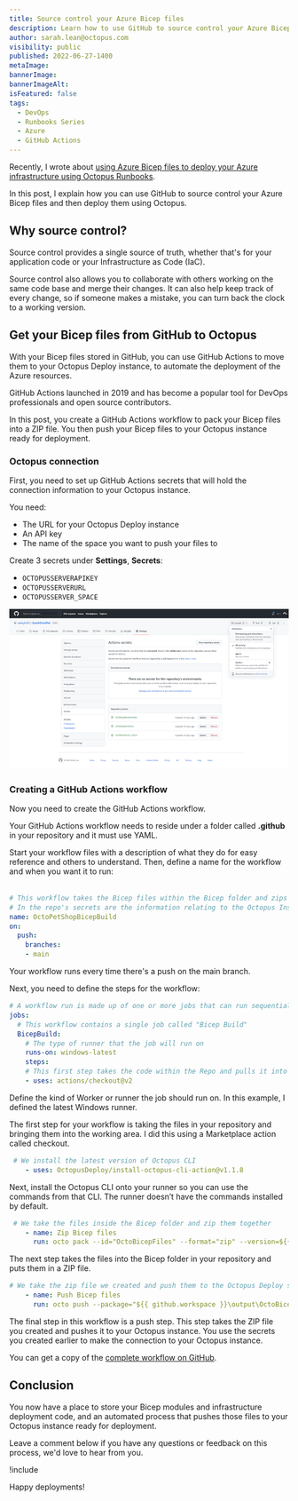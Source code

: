 ```yaml
---
title: Source control your Azure Bicep files
description: Learn how to use GitHub to source control your Azure Bicep files and then deploy them using Octopus.
author: sarah.lean@octopus.com
visibility: public
published: 2022-06-27-1400
metaImage: 
bannerImage: 
bannerImageAlt: 
isFeatured: false
tags:
  - DevOps
  - Runbooks Series
  - Azure
  - GitHub Actions
---
```


Recently, I wrote about [using Azure Bicep files to deploy your Azure infrastructure using Octopus Runbooks](https://www.octopus.com/blog/azure-bicep-octopus-deploy).  

In this post, I explain how you can use GitHub to source control your Azure Bicep files and then deploy them using Octopus. 

## Why source control?

Source control provides a single source of truth, whether that's for your application code or your Infrastructure as Code (IaC).  

Source control also allows you to collaborate with others working on the same code base and merge their changes. It can also help keep track of every change, so if someone makes a mistake, you can turn back the clock to a working version. 

## Get your Bicep files from GitHub to Octopus

With your Bicep files stored in GitHub, you can use GitHub Actions to move them to your Octopus Deploy instance, to automate the deployment of the Azure resources.

GitHub Actions launched in 2019 and has become a popular tool for DevOps professionals and open source contributors. 

In this post, you create a GitHub Actions workflow to pack your Bicep files into a ZIP file. You then push your Bicep files to your Octopus instance ready for deployment. 

### Octopus connection

First, you need to set up GitHub Actions secrets that will hold the connection information to your Octopus instance. 

You need: 

- The URL for your Octopus Deploy instance
- An API key
- The name of the space you want to push your files to 

Create 3 secrets under **Settings**, **Secrets**: 

- `OCTOPUSSERVERAPIKEY`
- `OCTOPUSSERVERURL`
- `OCTOPUSSERVER_SPACE`

![GitHub Secrets](githubsecrets.png)

### Creating a GitHub Actions workflow

Now you need to create the GitHub Actions workflow.  

Your GitHub Actions workflow needs to reside under a folder called **.github** in your repository and it must use YAML. 

Start your workflow files with a description of what they do for easy reference and others to understand. Then, define a name for the workflow and when you want it to run:

```yml

# This workflow takes the Bicep files within the Bicep folder and zips them together.  Then pushes/uploads them to the Octopus Instance specified. 
# In the repo's secrets are the information relating to the Octopus Instance URL, API key and Space. 
name: OctoPetShopBicepBuild
on:
  push:
    branches:
    - main
```
Your workflow runs every time there's a push on the main branch. 

Next, you need to define the steps for the workflow: 

```yml
# A workflow run is made up of one or more jobs that can run sequentially or in parallel
jobs:
  # This workflow contains a single job called "Bicep Build"
  BicepBuild:
    # The type of runner that the job will run on
    runs-on: windows-latest
    steps:
    # This first step takes the code within the Repo and pulls it into the workspace
    - uses: actions/checkout@v2
```

Define the kind of Worker or runner the job should run on. In this example, I defined the latest Windows runner. 

The first step for your workflow is taking the files in your repository and bringing them into the working area.  I did this using a Marketplace action called checkout. 

```yml
 # We install the latest version of Octopus CLI
    - uses: OctopusDeploy/install-octopus-cli-action@v1.1.8
```

Next, install the Octopus CLI onto your runner so you can use the commands from that CLI. The runner doesn’t have the commands installed by default. 

```yml
 # We take the files inside the Bicep folder and zip them together
    - name: Zip Bicep files
      run: octo pack --id="OctoBicepFiles" --format="zip" --version=${{ github.run_number }} --basePath=${{ github.workspace }}\Bicep\ --outFolder=${{ github.workspace }}\output
```

The next step takes the files into the Bicep folder in your repository and puts them in a ZIP file. 

```yml
# We take the zip file we created and push them to the Octopus Deploy server instance
    - name: Push Bicep files
      run: octo push --package="${{ github.workspace }}\output\OctoBicepFiles.${{ github.run_number }}.zip" --server="${{ secrets.OCTOPUSSERVERURL }}" --apiKey="${{ secrets.OCTOPUSSERVERAPIKEY }}" --space="${{ secrets.OCTOPUSSERVER_SPACE }}"
```

The final step in this workflow is a push step.  This step takes the ZIP file you created and pushes it to your Octopus instance.  You use the secrets you created earlier to make the connection to your Octopus instance. 

You can get a copy of the [complete workflow on GitHub](https://gist.github.com/weeyin83/fa134eec3cb7bd8c52fa25f2f323189c). 

## Conclusion

You now have a place to store your Bicep modules and infrastructure deployment code, and an automated process that pushes those files to your Octopus instance ready for deployment. 

Leave a comment below if you have any questions or feedback on this process, we'd love to hear from you.

!include <q2-2022-newsletter-cta>

Happy deployments!